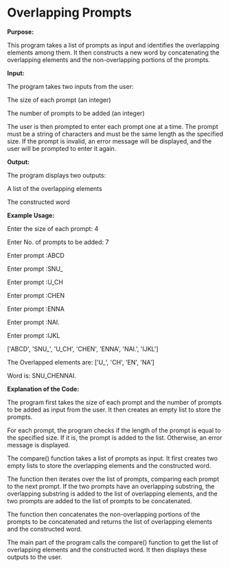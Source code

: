# Overlapping Prompts

**Purpose:**

This program takes a list of prompts as input and identifies the
overlapping elements among them. It then constructs a new word by
concatenating the overlapping elements and the non-overlapping portions
of the prompts.

**Input:**

The program takes two inputs from the user:

The size of each prompt (an integer)

The number of prompts to be added (an integer)

The user is then prompted to enter each prompt one at a time. The prompt
must be a string of characters and must be the same length as the
specified size. If the prompt is invalid, an error message will be
displayed, and the user will be prompted to enter it again.

**Output:**

The program displays two outputs:

A list of the overlapping elements

The constructed word

**Example Usage:**

Enter the size of each prompt: 4

Enter No. of prompts to be added: 7

Enter prompt :ABCD

Enter prompt :SNU\_

Enter prompt :U_CH

Enter prompt :CHEN

Enter prompt :ENNA

Enter prompt :NAI.

Enter prompt :IJKL

\[\'ABCD\', \'SNU\_\', \'U_CH\', \'CHEN\', \'ENNA\', \'NAI.\',
\'IJKL\'\]

The Overlapped elements are: \[\'U\_\', \'CH\', \'EN\', \'NA\'\]

Word is: SNU_CHENNAI.

**Explanation of the Code:**

The program first takes the size of each prompt and the number of
prompts to be added as input from the user. It then creates an empty
list to store the prompts.

For each prompt, the program checks if the length of the prompt is equal
to the specified size. If it is, the prompt is added to the list.
Otherwise, an error message is displayed.

The compare() function takes a list of prompts as input. It first
creates two empty lists to store the overlapping elements and the
constructed word.

The function then iterates over the list of prompts, comparing each
prompt to the next prompt. If the two prompts have an overlapping
substring, the overlapping substring is added to the list of overlapping
elements, and the two prompts are added to the list of prompts to be
concatenated.

The function then concatenates the non-overlapping portions of the
prompts to be concatenated and returns the list of overlapping elements
and the constructed word.

The main part of the program calls the compare() function to get the
list of overlapping elements and the constructed word. It then displays
these outputs to the user.
